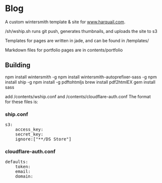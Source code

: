 
# Blog
A custom wintersmith template & site for www.harquail.com.

/sh/wship.sh runs git push, generates thumbnails, and uploads the site to s3

Templates for pages are written in jade, and can be found in /templates/

Markdown files for portfolio pages are in contents/portfolio

## Building
npm install wintersmith -g
npm install wintersmith-autoprefixer-sass -g 
npm install ship -g
npm install -g pdftohtmljs
brew install pdf2htmlEX
gem install sass

add /contents/wship.conf and /contents/cloudflare-auth.conf
The format for these files is: 
### ship.conf
<pre>
s3:
    access_key:
    secret_key:
    ignore:["**/DS_Store"]
</pre>
### cloudflare-auth.conf
<pre>
defaults:
    token:
    email:
    domain:
</pre>

